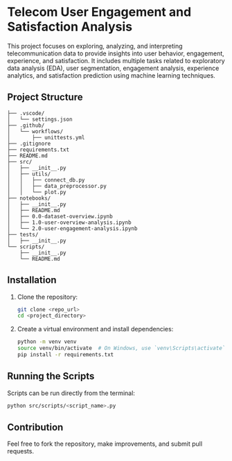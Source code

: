 # Telecom User Engagement and Satisfaction Analysis

This project focuses on exploring, analyzing, and interpreting telecommunication data to provide insights into user behavior, engagement, experience, and satisfaction. It includes multiple tasks related to exploratory data analysis (EDA), user segmentation, engagement analysis, experience analytics, and satisfaction prediction using machine learning techniques.

## Project Structure

```
├── .vscode/
│   └── settings.json
├── .github/
│   └── workflows/
│       ├── unittests.yml
├── .gitignore
├── requirements.txt
├── README.md
├── src/
│   ├── __init__.py
│   ├── utils/
│   │   ├── connect_db.py
│   │   ├── data_preprocessor.py
│   │   └── plot.py
├── notebooks/
│   ├── __init__.py
│   ├── README.md
│   ├── 0.0-dataset-overview.ipynb
│   ├── 1.0-user-overview-analysis.ipynb
│   └── 2.0-user-engagement-analysis.ipynb
├── tests/
│   ├── __init__.py
└── scripts/
    ├── __init__.py
    └── README.md
```

## Installation

1. Clone the repository:
   ```bash
   git clone <repo_url>
   cd <project_directory>
   ```

2. Create a virtual environment and install dependencies:
   ```bash
   python -m venv venv
   source venv/bin/activate  # On Windows, use `venv\Scripts\activate`
   pip install -r requirements.txt
   ```

## Running the Scripts

Scripts can be run directly from the terminal:
```bash
python src/scripts/<script_name>.py
```

## Contribution

Feel free to fork the repository, make improvements, and submit pull requests.
